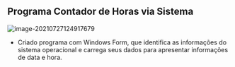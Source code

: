 ##                    **Programa Contador de Horas via Sistema**

<img src="C:\Users\edu35\AppData\Roaming\Typora\typora-user-images\image-20210727124917679.png" alt="image-20210727124917679"  />

- Criado programa com Windows Form, que identifica as informações do sistema operacional e carrega seus dados para apresentar informações de data e hora.  